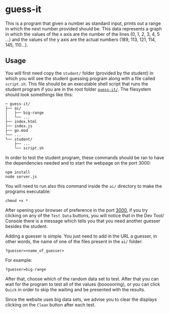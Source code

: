 # guess-it
This is a program that given a number as standard input, prints out a range in which the next number provided should be.
This data represents a graph in which the values of the x axis are the number of the lines (0, 1, 2, 3, 4, 5 ...) and the values of the y axis are the actual numbers (189, 113, 121, 114, 145, 110...).

## Usage

You will first need copy the `student/` folder (provided by the student) in which you will see the student guessing program along with a file called `script.sh`. This file should be an executable shell script that runs the student program if you are in the root folder <a href="https://assets.01-edu.org/guess-it/guess-it.zip">`guess-it/`</a>. The filesystem should look somethings like this:

```console
─ guess-it/
├── ai/
│   ├── big-range
│   └── ...
├── index.html
├── index.js
├── go.mod
└── ...
└── student/
    ├── ...
    └── script.sh

```

In order to test the student program, these commands should be ran to have the dependencies needed and to start the webpage on the port 3000:

```console
npm install
node server.js
```

You will need to run also this command inside the `ai/` directory to make the programs executable:

```console
chmod +x *
```

After opening your browser of preference in the port [3000](http://localhost:3000/), if you try clicking on any of the `Test Data` buttons, you will notice that in the Dev Tool/ Console there is a message which tells you that you need another guesser besides the student.

Adding a guesser is simple. You just need to add in the URL a guesser, in other words, the name of one of the files present in the `ai/` folder:

```console
?guesser=<name_of_guesser>
```

For example:

```console
?guesser=big-range
```

After that, choose which of the random data set to test. After that you can wait for the program to test all of the values (boooooring), or you can click `Quick` in order to skip the waiting and be presented with the results.

Since the website uses big data sets, we advise you to clear the displays clicking on the `Clean` button after each test.
